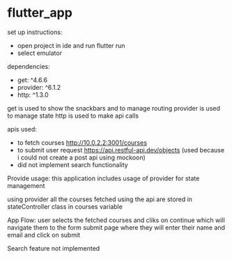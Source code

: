 # flutter_app

set up instructions:
- open project in ide and run flutter run
- select emulator


dependencies:
- get: ^4.6.6
- provider: ^6.1.2
- http: ^1.3.0

get is used to show the snackbars and to manage routing
provider is used to manage state
http is used to make api calls


apis used:
- to fetch courses 
    http://10.0.2.2:3001/courses
- to submit user request
    https://api.restful-api.dev/objects
    (used because i could not create a post api using mockoon)
- did not implement search functionality

Provide usage:
this application includes usage of provider for state management

using provider all the courses fetched using the api are stored in stateController class in courses variable

App Flow:
user selects the fetched courses and cliks on continue which will navigate them to the form submit page where they will enter their name and email and click on submit


Search feature not implemented
